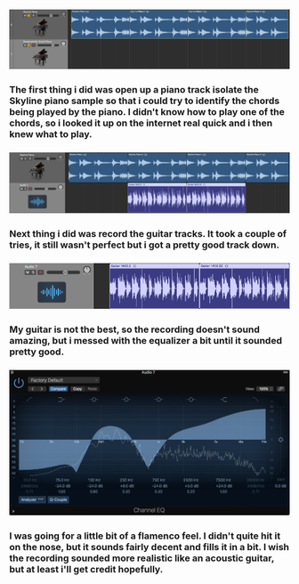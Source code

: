 ### ![L.1Pic](/images/Pianos.png)
### The first thing i did was open up a piano track isolate the Skyline piano sample so that i could try to identify the chords being played by the piano. I didn't know how to play one of the chords, so i looked it up on the internet real quick and i then knew what to play.
### ![L.1Pic](/images/GuitarPiano.png)
### Next thing i did was record the guitar tracks. It took a couple of tries, it still wasn't perfect but i got a pretty good track down.
### ![L.1Pic](/images/Guitar.png)
### My guitar is not the best, so the recording doesn't sound amazing, but i messed with the equalizer a bit until it sounded pretty good.
### ![L.1Pic](/images/EQ.png)
### I was going for a little bit of a flamenco feel. I didn't quite hit it on the nose, but it sounds fairly decent and fills it in a bit. I wish the recording sounded more realistic like an acoustic guitar, but at least i'll get credit hopefully.
